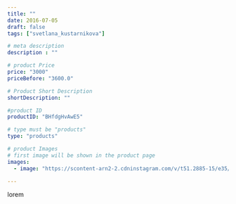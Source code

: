 ```yaml
---
title: ""
date: 2016-07-05
draft: false
tags: ["svetlana_kustarnikova"]

# meta description
description : ""

# product Price
price: "3000"
priceBefore: "3600.0"

# Product Short Description
shortDescription: ""

#product ID
productID: "BHfdgHvAwE5"

# type must be "products"
type: "products"

# product Images
# first image will be shown in the product page
images:
  - image: "https://scontent-arn2-2.cdninstagram.com/v/t51.2885-15/e35/13597649_822260454541272_392271984_n.jpg?se=7&tp=1&_nc_ht=scontent-arn2-2.cdninstagram.com&_nc_cat=100&_nc_ohc=NBxge5b0aV8AX-JoJ5B&ccb=7-4&oh=56d4f42c8a9841a1a88564b8f8fc3d1b&oe=6083E67C&ig_cache_key=MTI4Nzg3Nzc2OTEyODI0NzYwOQ%3D%3D.2-ccb7-4"

---
```

lorem

